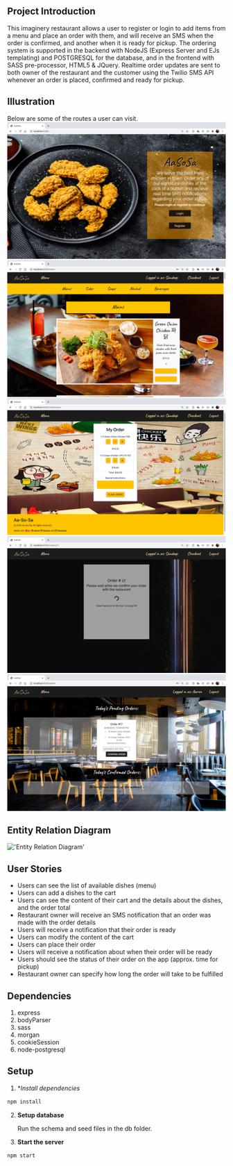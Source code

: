 ## Project Introduction

This imaginery restaurant allows a user to register or login to add items from a menu and place an order with them, and will receive an SMS when the order is confirmed, and another when it is ready for pickup. The ordering system is supported in the backend with NodeJS (Express Server and EJs templating) and POSTGRESQL for the database, and in the frontend with SASS pre-processor, HTML5 & JQuery. Realtime order updates are sent to both owner of the restaurant and the customer using the Twilio SMS API whenever an order is placed, confirmed and ready for pickup.

## Illustration

Below are some of the routes a user can visit.
!['Home Page'](https://github.com/aaron3993/Aa-So-Sa/blob/master/documentation/home.png)
!['Menu Page'](https://github.com/aaron3993/Aa-So-Sa/blob/master/documentation/menu.png)
!['Order Page'](https://github.com/aaron3993/Aa-So-Sa/blob/master/documentation/new_order.png)
!['Completed Order Page'](https://github.com/aaron3993/Aa-So-Sa/blob/master/documentation/completed_order.png)
!['Admin Page'](https://github.com/aaron3993/Aa-So-Sa/blob/master/documentation/admin.png)

## Entity Relation Diagram

!['Entity Relation Diagram'](https://raw.githubusercontent.com/aaron3993/midterm-project/master/documentation/Database%20ERD.png)

## User Stories

- Users can see the list of available dishes (menu)
- Users can add a dishes to the cart
- Users can see the content of their cart and the details about the dishes, and the order total
- Restaurant owner will receive an SMS notification that an order was made with the order details
- Users will receive a notification that their order is ready
- Users can modify the content of the cart
- Users can place their order
- Users will receive a notification about when their order will be ready
- Users should see the status of their order on the app (approx. time for pickup)
- Restaurant owner can specify how long the order will take to be fulfilled

## Dependencies

1. express
2. bodyParser
3. sass
4. morgan
5. cookieSession
6. node-postgresql

## Setup

1. **Install dependencies*

```sh
npm install
```

2. **Setup database**
   
   Run the schema and seed files in the db folder.

3. **Start the server**

```sh
npm start
```
